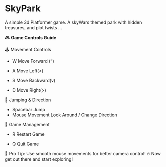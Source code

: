 # SkyPark
A simple 3d Platformer game. A skyWars themed park with hidden treasures, and plot twists ...


🎮 **Game Controls Guide**


  🕹️ Movement Controls

  - W	Move Forward (^)

  - A	Move Left(<)

  - S	Move Backward(v)

  - D	Move Right(>)

  🦘 Jumping & Direction

  - Spacebar	Jump
  - Mouse Movement	Look Around / Change Direction

  🔄 Game Management

  - R	Restart Game

  - Q	Quit Game

🎯 Pro Tip: Use smooth mouse movements for better camera control!
🔥 Now get out there and start exploring!
